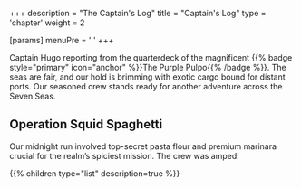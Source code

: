 +++
description = "The Captain's Log"
title = "Captain's Log"
type = 'chapter'
weight = 2

[params]
  menuPre = '<i class="fa-fw fas fa-pen-fancy"></i> '
+++

Captain Hugo reporting from the quarterdeck of the magnificent {{% badge style="primary" icon="anchor" %}}The Purple Pulpo{{% /badge %}}. The seas are fair, and our hold is brimming with exotic cargo bound for distant ports. Our seasoned crew stands ready for another adventure across the Seven Seas.

## Operation Squid Spaghetti

Our midnight run involved top-secret pasta flour and premium marinara crucial for the realm’s spiciest mission. The crew was amped!

{{% children type="list" description=true %}}
